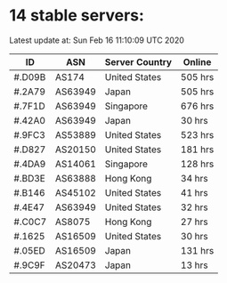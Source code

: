 # 14 stable servers:

Latest update at: Sun Feb 16 11:10:09 UTC 2020

| ID | ASN | Server Country | Online |
| -- | --- | -------------- | ------ |
| #.D09B | AS174 | United States | 505 hrs |
| #.2A79 | AS63949 | Japan | 505 hrs |
| #.7F1D | AS63949 | Singapore | 676 hrs |
| #.42A0 | AS63949 | Japan | 30 hrs |
| #.9FC3 | AS53889 | United States | 523 hrs |
| #.D827 | AS20150 | United States | 181 hrs |
| #.4DA9 | AS14061 | Singapore | 128 hrs |
| #.BD3E | AS63888 | Hong Kong | 34 hrs |
| #.B146 | AS45102 | United States | 41 hrs |
| #.4E47 | AS63949 | United States | 32 hrs |
| #.C0C7 | AS8075 | Hong Kong | 27 hrs |
| #.1625 | AS16509 | United States | 30 hrs |
| #.05ED | AS16509 | Japan | 131 hrs |
| #.9C9F | AS20473 | Japan | 13 hrs |

